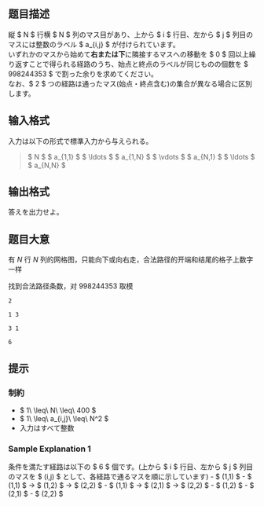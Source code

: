 ## 题目描述
[problemUrl]: https://atcoder.jp/contests/abc259/tasks/abc259_h

縦 $ N $ 行横 $ N $ 列のマス目があり、上から $ i $ 行目、左から $ j $ 列目のマスには整数のラベル $ a_{i,j} $ が付けられています。  
 いずれかのマスから始めて**右または下**に隣接するマスへの移動を $ 0 $ 回以上繰り返すことで得られる経路のうち、始点と終点のラベルが同じものの個数を $ 998244353 $ で割った余りを求めてください。  
 なお、$ 2 $ つの経路は通ったマス(始点・終点含む)の集合が異なる場合に区別します。

## 输入格式
入力は以下の形式で標準入力から与えられる。

> $ N $ $ a_{1,1} $ $ \ldots $ $ a_{1,N} $ $ \vdots $ $ a_{N,1} $ $ \ldots $ $ a_{N,N} $

## 输出格式
答えを出力せよ。

## 题目大意
有 $N$ 行 $N$ 列的网格图，只能向下或向右走，合法路径的开端和结尾的格子上数字一样

找到合法路径条数，对 $998244353$ 取模

```input1
2
1 3
3 1
```

```output1
6
```

## 提示
### 制約

- $ 1\ \leq\ N\ \leq\ 400 $
- $ 1\ \leq\ a_{i,j}\ \leq\ N^2 $
- 入力はすべて整数

### Sample Explanation 1

条件を満たす経路は以下の $ 6 $ 個です。(上から $ i $ 行目、左から $ j $ 列目のマスを $ (i,j) $ として、各経路で通るマスを順に示しています) - $ (1,1) $ - $ (1,1) $ → $ (1,2) $ → $ (2,2) $ - $ (1,1) $ → $ (2,1) $ → $ (2,2) $ - $ (1,2) $ - $ (2,1) $ - $ (2,2) $

